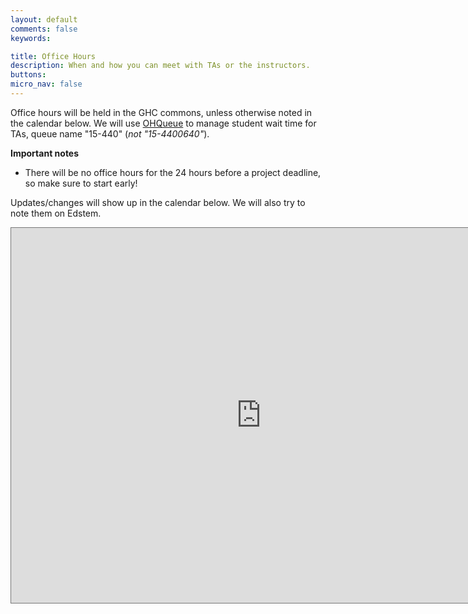 ```yaml
---
layout: default
comments: false
keywords:

title: Office Hours
description: When and how you can meet with TAs or the instructors.
buttons:
micro_nav: false
---
```


Office hours will be held in the GHC commons, unless otherwise noted in the calendar below. We will use [OHQueue](https://cmu.ohqueue.com/#/ca) to manage student wait time for TAs, queue name "15-440" (*not "15-4400640"*).

**Important notes**

- There will be no office hours for the 24 hours before a project deadline, so make sure to start early!

Updates/changes will show up in the calendar below.  We will also try to note them on Edstem.

<iframe src="https://calendar.google.com/calendar/embed?height=600&amp;wkst=1&amp;bgcolor=%23ffffff&amp;ctz=America%2FNew_York&amp;src=MTUtNDQwQGFuZHJldy5jbXUuZWR1&amp;color=%237986CB&amp;mode=WEEK" style="border:solid 1px #777" width="800" height="600" frameborder="0" scrolling="no"></iframe>

